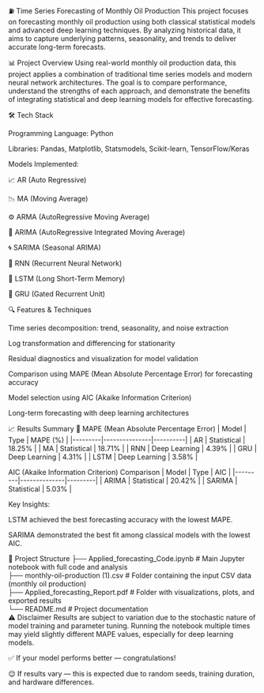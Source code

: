 ⛽ Time Series Forecasting of Monthly Oil Production
This project focuses on forecasting monthly oil production using both classical statistical models and advanced deep learning techniques. By analyzing historical data, it aims to capture underlying patterns, seasonality, and trends to deliver accurate long-term forecasts.

📊 Project Overview
Using real-world monthly oil production data, this project applies a combination of traditional time series models and modern neural network architectures. The goal is to compare performance, understand the strengths of each approach, and demonstrate the benefits of integrating statistical and deep learning models for effective forecasting.

🛠 Tech Stack

Programming Language: Python

Libraries: Pandas, Matplotlib, Statsmodels, Scikit-learn, TensorFlow/Keras

Models Implemented:

📈 AR (Auto Regressive)

📉 MA (Moving Average)

⚙️ ARMA (AutoRegressive Moving Average)

🔁 ARIMA (AutoRegressive Integrated Moving Average)

🌀 SARIMA (Seasonal ARIMA)

🧠 RNN (Recurrent Neural Network)

🧠 LSTM (Long Short-Term Memory)

🧠 GRU (Gated Recurrent Unit)

🔍 Features & Techniques

Time series decomposition: trend, seasonality, and noise extraction

Log transformation and differencing for stationarity

Residual diagnostics and visualization for model validation

Comparison using MAPE (Mean Absolute Percentage Error) for forecasting accuracy

Model selection using AIC (Akaike Information Criterion)

Long-term forecasting with deep learning architectures

📈 Results Summary
🔢 MAPE (Mean Absolute Percentage Error)
| Model   | Type          | MAPE (%) |
|---------|---------------|----------|
| AR      | Statistical   | 18.25%   |
| MA      | Statistical   | 18.71%   |
| RNN     | Deep Learning | 4.39%    |
| GRU     | Deep Learning | 4.31%    |
| LSTM    | Deep Learning | 3.58%    |

AIC (Akaike Information Criterion) Comparison
| Model   | Type         | AIC     |
|---------|--------------|---------|
| ARIMA   | Statistical  | 20.42%  |
| SARIMA  | Statistical  | 5.03%   |

Key Insights:

LSTM achieved the best forecasting accuracy with the lowest MAPE.

SARIMA demonstrated the best fit among classical models with the lowest AIC.

📂 Project Structure
├── Applied_forecasting_Code.ipynb    # Main Jupyter notebook with full code and analysis  
├── monthly-oil-production (1).csv      # Folder containing the input CSV data (monthly oil production)  
├── Applied_forecasting_Report.pdf      # Folder with visualizations, plots, and exported results  
└── README.md                          # Project documentation  
⚠️ Disclaimer
Results are subject to variation due to the stochastic nature of model training and parameter tuning. Running the notebook multiple times may yield slightly different MAPE values, especially for deep learning models.

✅ If your model performs better — congratulations!

😌 If results vary — this is expected due to random seeds, training duration, and hardware differences.

